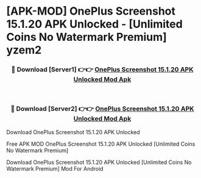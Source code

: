 # [APK-MOD] OnePlus Screenshot 15.1.20 APK Unlocked - [Unlimited Coins No Watermark Premium] yzem2



<div align="center">
<h3>🔴 Download [Server1] 👉👉 <a href="https://momento.my/?title=OnePlus_Screenshot_15.1.20_APK_Unlocked">OnePlus Screenshot 15.1.20 APK Unlocked Mod Apk</a></h3><br>

<h3>🔴 Download [Server2] 👉👉 <a href="https://momento.my/?title=OnePlus_Screenshot_15.1.20_APK_Unlocked">OnePlus Screenshot 15.1.20 APK Unlocked Mod Apk</a></h3>
</div>



Download OnePlus Screenshot 15.1.20 APK Unlocked 

Free APK MOD OnePlus Screenshot 15.1.20 APK Unlocked [Unlimited Coins No Watermark Premium]

Download OnePlus Screenshot 15.1.20 APK Unlocked [Unlimited Coins No Watermark Premium] Mod For Android
